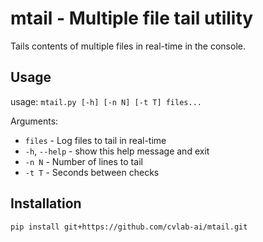 # mtail - Multiple file tail utility

Tails contents of multiple files in real-time in the console.

## Usage

usage: `mtail.py [-h] [-n N] [-t T] files...`

Arguments:

* `files`       - Log files to tail in real-time
* `-h`, `--help` - show this help message and exit
* `-n N`         - Number of lines to tail
* `-t T`         - Seconds between checks

## Installation

```pip install git+https://github.com/cvlab-ai/mtail.git```

